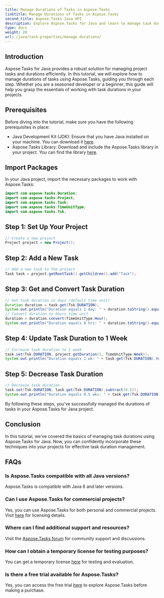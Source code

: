 ```yaml
---
title: Manage Durations of Tasks in Aspose.Tasks
linktitle: Manage Durations of Tasks in Aspose.Tasks
second_title: Aspose.Tasks Java API
description: Explore Aspose.Tasks for Java and learn to manage task durations effortlessly. Follow our step-by-step guide for effective project planning and execution.
type: docs
weight: 20
url: /java/task-properties/manage-durations/
---
```

## Introduction
Aspose.Tasks for Java provides a robust solution for managing project tasks and durations efficiently. In this tutorial, we will explore how to manage durations of tasks using Aspose.Tasks, guiding you through each step. Whether you are a seasoned developer or a beginner, this guide will help you grasp the essentials of working with task durations in your projects.
## Prerequisites
Before diving into the tutorial, make sure you have the following prerequisites in place:
- Java Development Kit (JDK): Ensure that you have Java installed on your machine. You can download it [here](https://www.oracle.com/java/technologies/javase-downloads.html).
- Aspose.Tasks Library: Download and include the Aspose.Tasks library in your project. You can find the library [here](https://releases.aspose.com/tasks/java/).
## Import Packages
In your Java project, import the necessary packages to work with Aspose.Tasks:
```java
import com.aspose.tasks.Duration;
import com.aspose.tasks.Project;
import com.aspose.tasks.Task;
import com.aspose.tasks.TimeUnitType;
import com.aspose.tasks.Tsk;
```
## Step 1: Set Up Your Project
```java
// Create a new project
Project project = new Project();
```
## Step 2: Add a New Task
```java
// Add a new task to the project
Task task = project.getRootTask().getChildren().add("Task");
```
## Step 3: Get and Convert Task Duration
```java
// Get task duration in days (default time unit)
Duration duration = task.get(Tsk.DURATION);
System.out.println("Duration equals 1 day: " + duration.toString().equals("1 day"));
// Convert duration to hours time unit
duration = duration.convert(TimeUnitType.Hour);
System.out.println("Duration equals 8 hrs: " + duration.toString().equals("8 hrs"));
```
## Step 4: Update Task Duration to 1 Week
```java
// Increase task duration to 1 week
task.set(Tsk.DURATION, project.getDuration(1, TimeUnitType.Week));
System.out.println("Duration equals 1 wk: " + task.get(Tsk.DURATION).toString().equals("1 wk"));
```
## Step 5: Decrease Task Duration
```java
// Decrease task duration
task.set(Tsk.DURATION, task.get(Tsk.DURATION).subtract(0.5));
System.out.println("Duration equals 0.5 wks: " + task.get(Tsk.DURATION).toString().equals("0.5 wks"));
```
By following these steps, you've successfully managed the durations of tasks in your Aspose.Tasks for Java project.
## Conclusion
In this tutorial, we've covered the basics of managing task durations using Aspose.Tasks for Java. Now, you can confidently incorporate these techniques into your projects for effective task duration management.
## FAQs
### Is Aspose.Tasks compatible with all Java versions?
Aspose.Tasks is compatible with Java 6 and later versions.
### Can I use Aspose.Tasks for commercial projects?
Yes, you can use Aspose.Tasks for both personal and commercial projects. Visit [here](https://purchase.aspose.com/buy) for licensing details.
### Where can I find additional support and resources?
Visit the [Aspose.Tasks forum](https://forum.aspose.com/c/tasks/15) for community support and discussions.
### How can I obtain a temporary license for testing purposes?
You can get a temporary license [here](https://purchase.aspose.com/temporary-license/) for testing and evaluation.
### Is there a free trial available for Aspose.Tasks?
Yes, you can access the free trial [here](https://releases.aspose.com/) to explore Aspose.Tasks before making a purchase.
